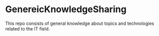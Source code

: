 # GenereicKnowledgeSharing
This repo consists of general knowledge about topics and technologies related to the IT field.
